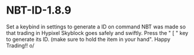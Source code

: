 # NBT-ID-1.8.9

Set a keybind in settings to generate a ID on command
NBT was made so that trading in Hypixel Skyblock goes safely and swiftly. Press the " [ " key to generate its ID. (make sure to hold the item in your hand".
Happy Trading!! o/
